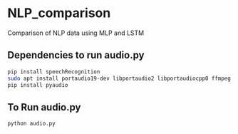 # NLP_comparison
Comparison of NLP data using MLP and LSTM

## Dependencies to run audio.py

```bash
pip install speechRecognition
sudo apt install portaudio19-dev libportaudio2 libportaudiocpp0 ffmpeg
pip install pyaudio
```
## To Run audio.py

```bash
python audio.py
```
